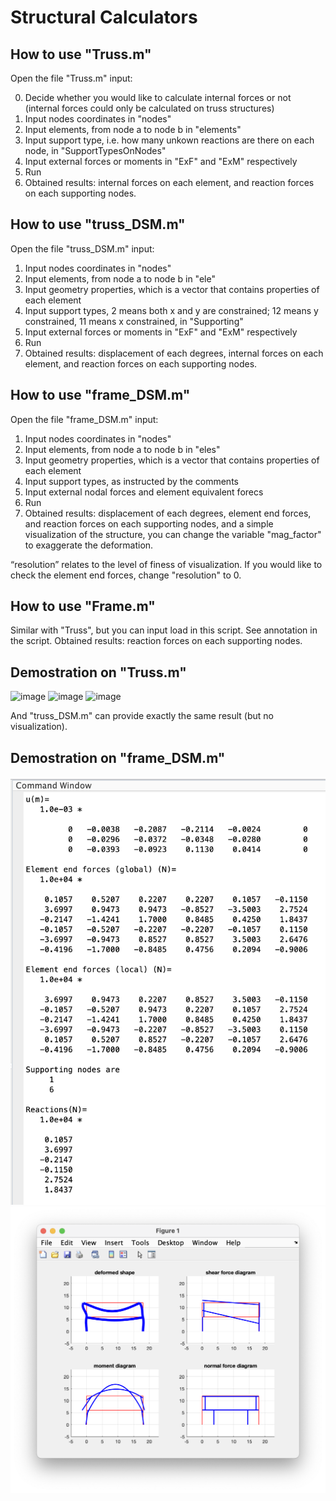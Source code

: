# Structural Calculators

## How to use "Truss.m"
Open the file "Truss.m" input:

0. Decide whether you would like to calculate internal forces or not (internal forces could only be calculated on truss structures)
1. Input nodes coordinates in "nodes"
2. Input elements, from node a to node b in "elements"
3. Input support type, i.e. how many unkown reactions are there on each node, in "SupportTypesOnNodes"
4. Input external forces or moments in "ExF" and "ExM" respectively
5. Run
6. Obtained results: internal forces on each element, and reaction forces on each supporting nodes.

## How to use "truss_DSM.m"
Open the file "truss_DSM.m" input:
1. Input nodes coordinates in "nodes"
2. Input elements, from node a to node b in "ele"
3. Input geometry properties, which is a vector that contains properties of each element
4. Input support types, 2 means both x and y are constrained; 12 means y constrained, 11 means x constrained, in "Supporting"
5. Input external forces or moments in "ExF" and "ExM" respectively
6. Run
7. Obtained results: displacement of each degrees, internal forces on each element, and reaction forces on each supporting nodes.

## How to use "frame_DSM.m"
Open the file "frame_DSM.m" input:
1. Input nodes coordinates in "nodes"
2. Input elements, from node a to node b in "eles"
3. Input geometry properties, which is a vector that contains properties of each element
4. Input support types, as instructed by the comments
5. Input external nodal forces and element equivalent forecs
6. Run
7. Obtained results: displacement of each degrees, element end forces, and reaction forces on each supporting nodes, and a simple visualization of the structure, you can change the variable "mag_factor" to exaggerate the deformation.

“resolution” relates to the level of finess of visualization. If you would like to check the element end forces, change "resolution" to 0.

## How to use "Frame.m"
Similar with "Truss", but you can input load in this script. See annotation in the script.
Obtained results: reaction forces on each supporting nodes.

## Demostration on "Truss.m"
![image](demo_problem.png)
![image](demo_problem_result.jpg)
![image](demo_problem_result_figure.jpg)

And "truss_DSM.m" can provide exactly the same result (but no visualization).

## Demostration on "frame_DSM.m"
![image](demo_frame_result.png)
![image](demo_frame_fig.png)
